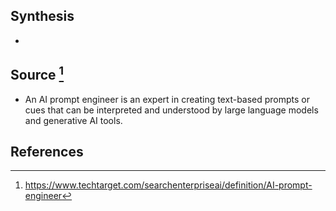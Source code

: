 ## Synthesis
- 
## Source [^1]
- An AI prompt engineer is an expert in creating text-based prompts or cues that can be interpreted and understood by large language models and generative AI tools.
## References

[^1]: https://www.techtarget.com/searchenterpriseai/definition/AI-prompt-engineer